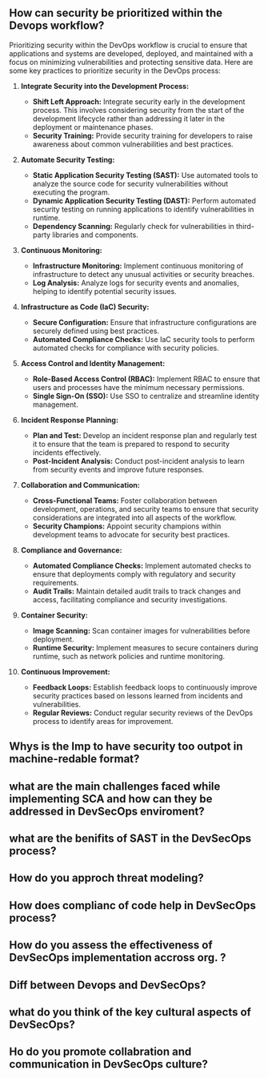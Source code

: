 ## How can security be prioritized within the Devops workflow?
Prioritizing security within the DevOps workflow is crucial to ensure that applications and systems are developed, deployed, and maintained with a focus on minimizing vulnerabilities and protecting sensitive data. Here are some key practices to prioritize security in the DevOps process:

1. **Integrate Security into the Development Process:**
   - **Shift Left Approach:** Integrate security early in the development process. This involves considering security from the start of the development lifecycle rather than addressing it later in the deployment or maintenance phases.
   - **Security Training:** Provide security training for developers to raise awareness about common vulnerabilities and best practices.

2. **Automate Security Testing:**
   - **Static Application Security Testing (SAST):** Use automated tools to analyze the source code for security vulnerabilities without executing the program.
   - **Dynamic Application Security Testing (DAST):** Perform automated security testing on running applications to identify vulnerabilities in runtime.
   - **Dependency Scanning:** Regularly check for vulnerabilities in third-party libraries and components.

3. **Continuous Monitoring:**
   - **Infrastructure Monitoring:** Implement continuous monitoring of infrastructure to detect any unusual activities or security breaches.
   - **Log Analysis:** Analyze logs for security events and anomalies, helping to identify potential security issues.

4. **Infrastructure as Code (IaC) Security:**
   - **Secure Configuration:** Ensure that infrastructure configurations are securely defined using best practices.
   - **Automated Compliance Checks:** Use IaC security tools to perform automated checks for compliance with security policies.

5. **Access Control and Identity Management:**
   - **Role-Based Access Control (RBAC):** Implement RBAC to ensure that users and processes have the minimum necessary permissions.
   - **Single Sign-On (SSO):** Use SSO to centralize and streamline identity management.

6. **Incident Response Planning:**
   - **Plan and Test:** Develop an incident response plan and regularly test it to ensure that the team is prepared to respond to security incidents effectively.
   - **Post-Incident Analysis:** Conduct post-incident analysis to learn from security events and improve future responses.

7. **Collaboration and Communication:**
   - **Cross-Functional Teams:** Foster collaboration between development, operations, and security teams to ensure that security considerations are integrated into all aspects of the workflow.
   - **Security Champions:** Appoint security champions within development teams to advocate for security best practices.

8. **Compliance and Governance:**
   - **Automated Compliance Checks:** Implement automated checks to ensure that deployments comply with regulatory and security requirements.
   - **Audit Trails:** Maintain detailed audit trails to track changes and access, facilitating compliance and security investigations.

9. **Container Security:**
   - **Image Scanning:** Scan container images for vulnerabilities before deployment.
   - **Runtime Security:** Implement measures to secure containers during runtime, such as network policies and runtime monitoring.

10. **Continuous Improvement:**
    - **Feedback Loops:** Establish feedback loops to continuously improve security practices based on lessons learned from incidents and vulnerabilities.
    - **Regular Reviews:** Conduct regular security reviews of the DevOps process to identify areas for improvement.


## Whys is the Imp to have security too outpot in machine-redable format?

## what are the main challenges faced while implementing SCA and how can they be addressed in DevSecOps enviroment?

## what are the benifits of SAST in the DevSecOps process?

## How do you approch threat modeling?

## How does complianc of code help in DevSecOps process?

## How do you assess the effectiveness of DevSecOps implementation accross org. ?

## Diff between Devops and DevSecOps?

## what do you think of the key cultural aspects of DevSecOps?

## Ho do you promote collabration and communication in DevSecOps culture?

